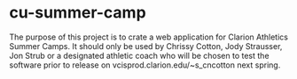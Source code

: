 # cu-summer-camp
The purpose of this project is to crate a web application for Clarion Athletics Summer Camps. It should only be used by Chrissy Cotton, Jody Strausser, Jon Strub or a designated athletic coach who will be chosen to test the software prior to release on vcisprod.clarion.edu/~s_cncotton next spring.
